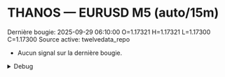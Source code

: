 # THANOS — EURUSD M5 (auto/15m)
Dernière bougie: 2025-09-29 06:10:00  O=1.17321  H=1.17321  L=1.17300  C=1.17300
Source active: twelvedata_repo

- Aucun signal sur la dernière bougie.

<details><summary>Debug</summary>

- TD_API_KEY manquant.

</details>